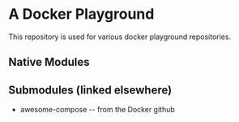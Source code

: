 # A Docker Playground

This repository is used for various docker playground repositories.

## Native Modules



## Submodules (linked elsewhere)

* awesome-compose -- from the Docker github

